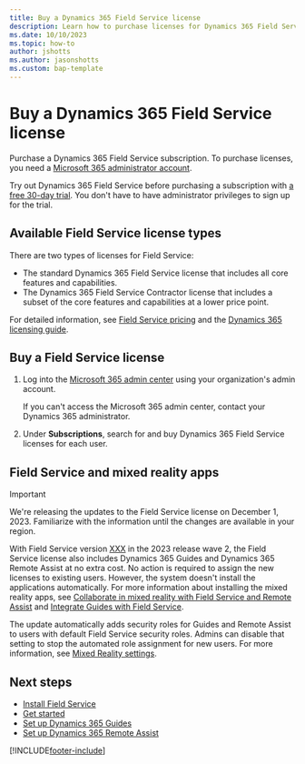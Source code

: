 ```yaml
---
title: Buy a Dynamics 365 Field Service license
description: Learn how to purchase licenses for Dynamics 365 Field Service.
ms.date: 10/10/2023
ms.topic: how-to
author: jshotts
ms.author: jasonshotts
ms.custom: bap-template
---
```


# Buy a Dynamics 365 Field Service license

Purchase a Dynamics 365 Field Service subscription. To purchase licenses, you need a [Microsoft 365 administrator account](https://www.microsoft.com/microsoft-365/business/office-365-administration).

Try out Dynamics 365 Field Service before purchasing a subscription with [a free 30-day trial](trial-signup.md). You don't have to have administrator privileges to sign up for the trial.

## Available Field Service license types

There are two types of licenses for Field Service:

- The standard Dynamics 365 Field Service license that includes all core features and capabilities.
- The Dynamics 365 Field Service Contractor license that includes a subset of the core features and capabilities at a lower price point.

For detailed information, see [Field Service pricing](https://dynamics.microsoft.com/field-service/pricing/) and the [Dynamics 365 licensing guide](https://go.microsoft.com/fwlink/?LinkId=2090495).

## Buy a Field Service license

1. Log into the [Microsoft 365 admin center](https://admin.microsoft.com/AdminPortal/Home) using your organization's admin account.

   If you can't access the Microsoft 365 admin center, contact your Dynamics 365 administrator.

1. Under **Subscriptions**, search for and buy Dynamics 365 Field Service licenses for each user.

## Field Service and mixed reality apps

> [!IMPORTANT]
> We're releasing the updates to the Field Service license on December 1, 2023. Familiarize with the information until the changes are available in your region.

With Field Service version [XXX](tbd.md) in the 2023 release wave 2, the Field Service license also includes Dynamics 365 Guides and Dynamics 365 Remote Assist at no extra cost. No action is required to assign the new licenses to existing users. However, the system doesn't install the applications automatically. For more information about installing the mixed reality apps, see [Collaborate in mixed reality with Field Service and Remote Assist](remote-assist-hololens.md) and [Integrate Guides with Field Service](mixed-reality-guides-integration.md).

The update automatically adds security roles for Guides and Remote Assist to users with default Field Service security roles. Admins can disable that setting to stop the automated role assignment for new users. For more information, see [Mixed Reality settings](configure-default-settings.md#mixed-reality-settings).

## Next steps

- [Install Field Service](install-field-service.md)
- [Get started](field-service-get-started.md)
- [Set up Dynamics 365 Guides](mixed-reality-guides-integration.md)
- [Set up Dynamics 365 Remote Assist](remote-assist-hololens.md)

[!INCLUDE[footer-include](../includes/footer-banner.md)]
